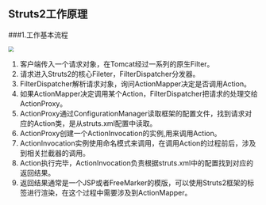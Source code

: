 ## Struts2工作原理

###1.工作基本流程

<img src="https://javanote.oss-cn-shenzhen.aliyuncs.com/2_工作流程图.png" style="zoom: 67%;" />

1. 客户端传入一个请求对象，在Tomcat经过一系列的原生Filter。
2. 请求进入Struts2的核心Fileter，FilterDispatcher分发器。
3. FilterDispatcher解析请求对象，询问ActionMapper决定是否调用Action。
4. 如果ActionMapper决定调用某个Action，FilterDispatcher把请求的处理交给ActionProxy。
5. ActionProxy通过ConfigurationManager读取框架的配置文件，找到请求对应的Action类，是从struts.xml配置中读取。
6. ActionProxy创建一个ActionInvocation的实例,用来调用Action。
7. ActionInvocation实例使用命名模式来调用，在调用Action的过程前后，涉及到相关拦截器的调用。
8. Action执行完毕，ActionInvocation负责根据struts.xml中的配置找到对应的返回结果。
9. 返回结果通常是一个JSP或者FreeMarker的模版，可以使用Struts2框架的标签进行渲染，在这个过程中需要涉及到ActionMapper。

